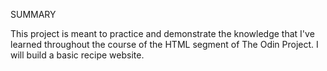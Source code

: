 SUMMARY

This project is meant to practice and demonstrate the knowledge that I've learned 
throughout the course of the HTML segment of The Odin Project. 
I will build a basic recipe website.